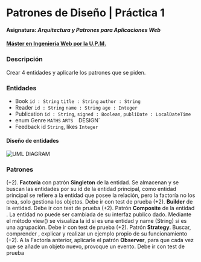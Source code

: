 # Patrones de Diseño | Práctica 1
#### Asignatura: *Arquitectura y Patrones para Aplicaciones Web*
#### [Máster en Ingeniería Web por la U.P.M.](http://miw.etsisi.upm.es)

### Descripción
Crear 4 entidades y aplicarle los patrones que se piden.

### Entidades
* Book `id : String`  `title : String`  `author : String`
* Reader `id : String`  `name : String`  `age : Integer`
* Publication `id : String`, `signed : Boolean`, `publiDate : LocalDateTime`
* enum Genre `MATHS`  `ARTS  `DESIGN`
* Feedback id `String`, likes `Integer`
#### Diseño de entidades
![UML DIAGRAM](http://https://github.com/lelepompom/APAW.ECP1.SandraOrtega/blob/master/UML.png)

### Patrones
(+2). **Factoría** con patrón **Singleton** de la entidad. Se almacenan y se buscan las entidades por su id de la entidad principal, como entidad principal se refiere a la entidad que posee la relación, pero la factoría no los crea, solo gestiona los objetos. Debe ir con test de prueba
(+2). **Builder** de la entidad. Debe ir con test de prueba
(+2). Patrón **Composite** de la entidad . La entidad no puede ser cambiada de su interfaz publico dado. Mediante el método view() se visualiza la id si es una entidad y name (String) si es una agrupación. Debe ir con test de prueba
(+2). Patrón **Strategy**. Buscar, comprender , explicar y realizar un ejemplo propio de su funcionamiento
(+2). A la Factoría anterior,  aplicarle el patrón **Observer**, para que cada vez que se añade un objeto nuevo, provoque un evento.  Debe ir con test de prueba

